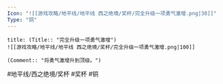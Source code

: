 ```yaml
---
Icon: "![[游戏攻略/地平线/地平线 西之绝境/奖杯/完全升级一项勇气激增.png|30]]"
Type: "铜"
---
```

```ad-common-bronze-trophy
title: (Title:: "完全升级一项勇气激增")
![[游戏攻略/地平线/地平线 西之绝境/奖杯/完全升级一项勇气激增.png|100]]

(Comment:: "将勇气激增升到顶级。")
```

#地平线/西之绝境/奖杯 #奖杯 #铜
